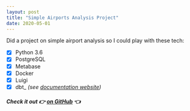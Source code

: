 ```yaml
---
layout: post
title: "Simple Airports Analysis Project"
date: 2020-05-01
---
```


Did a project on simple airport analysis so I could play with these tech:
- [x] Python 3.6
- [x] PostgreSQL
- [x] Metabase
- [x] Docker
- [x] Luigi
- [x] dbt_ *(see [documentation website](https://1bk.github.io/simple-airports-analysis/dbt/docs))*

#### _**Check it out &#128073; [on GitHub](https://github.com/1bk/simple-airports-analysis) &#128072;**_
